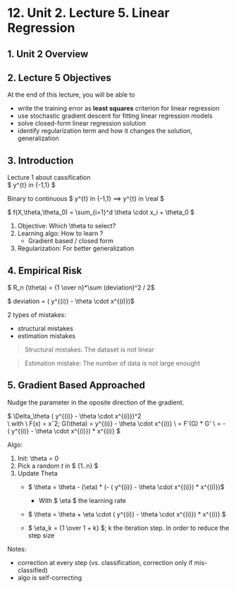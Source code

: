 # 12. Unit 2. Lecture 5. Linear Regression

## 1. Unit 2 Overview

## 2. Lecture 5 Objectives

At the end of this lecture, you will be able to
* write the training error as **least squares** criterion for linear regression
* use stochastic gradient descent for fitting linear regression models
* solve closed-form linear regression solution
* identify regularization term and how it changes the solution, generalization

## 3. Introduction

Lecture 1 about cassification  
$ y^{t} in \{-1,1\} $

Binary to continuous
$ y^{t} in \{-1,1\}  ==> y^{t} in \real $

$ f(X,\theta,\theta_0) = \sum_{i=1}^d \theta \cdot x_i + \theta_0 $

1. Objective: Which \theta to select?
2. Learning algo: How to learn ?
   - Gradient based / closed form
3. Regularization: For better generalization

## 4. Empirical Risk

$ R_n (\theta) = {1 \over n}*\sum (deviation)^2 / 2$  

$ deviation = ( y^{(i)} - \theta \cdot x^{(i)})$ 

2 types of mistakes:
* structural mistakes 
* estimation mistakes

> Structural mistakes: The dataset is not linear

> Estimation mistake: The number of data is not large enought

## 5. Gradient Based Approached

Nudge the parameter in the oposite direction of the gradient.

$
\Delta_\theta  ( y^{(i)} - \theta \cdot x^{(i)})^2  
\\ with \ F(x) = xˆ2; G(\theta) = y^{(i)} - \theta \cdot x^{(i)}
\\ = F'(G) * G'
\\ = - ( y^{(i)} - \theta \cdot x^{(i)}) * x^{(i)}
$

Algo:
1. Init: \theta = 0
2. Pick a random $t$  in $ \{1..n\} $
3. Update Theta
   - $ \theta =  \theta - (\eta) * (- ( y^{(i)} - \theta \cdot x^{(i)}) * x^{(i)})$ 
     - With $ \eta $ the learning rate
   - $ \theta =  \theta + \eta \cdot ( y^{(i)} - \theta \cdot x^{(i)}) * x^{(i)} $

   - $ \eta_k = {1 \over 1 + k} $; k the iteration step. In order to reduce the step size

Notes:
- correction at every step (vs. classification, correction only if mis-classified)
- algo is self-correcting